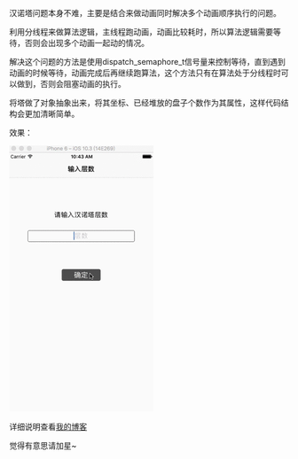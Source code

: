 汉诺塔问题本身不难，主要是结合来做动画同时解决多个动画顺序执行的问题。

利用分线程来做算法逻辑，主线程跑动画，动画比较耗时，所以算法逻辑需要等待，否则会出现多个动画一起动的情况。

解决这个问题的方法是使用dispatch_semaphore_t信号量来控制等待，直到遇到动画的时候等待，动画完成后再继续跑算法，这个方法只有在算法处于分线程时可以做到，否则会阻塞动画的执行。

将塔做了对象抽象出来，将其坐标、已经堆放的盘子个数作为其属性，这样代码结构会更加清晰简单。

效果：

![](https://github.com/Cloudox/OXHanoiDemo/blob/master/demo.gif)

详细说明查看[我的博客](http://blog.csdn.net/cloudox_/article/details/72453843)

觉得有意思请加星~
